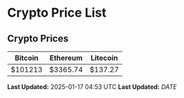 # Crypto Price List

## Crypto Prices
| Bitcoin | Ethereum | Litecoin |
| ------- | -------- | -------- |
| $101213 | $3365.74 | $137.27 |
**Last Updated:** 2025-01-17 04:53 UTC
**Last Updated:** $DATE$
